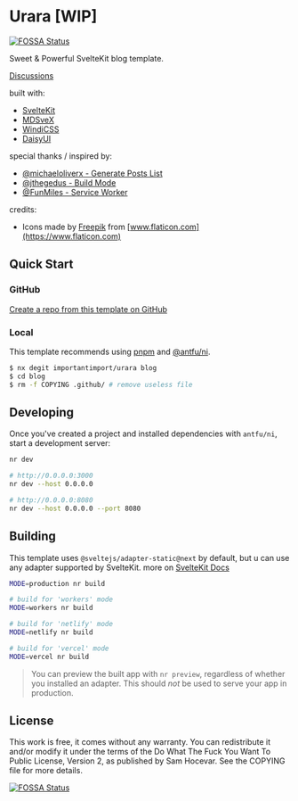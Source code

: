 # Urara [WIP]
[![FOSSA Status](https://app.fossa.com/api/projects/git%2Bgithub.com%2Fimportantimport%2Furara.svg?type=shield)](https://app.fossa.com/projects/git%2Bgithub.com%2Fimportantimport%2Furara?ref=badge_shield)


Sweet & Powerful SvelteKit blog template.

[Discussions](https://github.com/importantimport/urara/discussions)

built with:

- [SvelteKit](https://github.com/sveltejs/kit)
- [MDSveX](https://github.com/pngwn/mdsvex)
- [WindiCSS](https://github.com/windicss/windicss)
- [DaisyUI](https://github.com/saadeghi/daisyui)

special thanks / inspired by:

- [@michaeloliverx - Generate Posts List](https://github.com/pngwn/MDsveX/issues/294#issuecomment-907029639)
- [@jthegedus - Build Mode](https://github.com/sveltejs/kit/issues/1258#issuecomment-874482104)
- [@FunMiles - Service Worker](https://github.com/FunMiles/SveltekitPWA/blob/main/src/service-worker.ts)

credits:

- Icons made by [Freepik](https://www.flaticon.com/authors/freepik) from [www.flaticon.com](https://www.flaticon.com)

## Quick Start

### GitHub

[Create a repo from this template on GitHub](https://github.com/importantimport/urara/generate)

### Local

This template recommends using [pnpm](https://pnpm.io) and [@antfu/ni](https://github.com/antfu/ni).

```bash
$ nx degit importantimport/urara blog
$ cd blog
$ rm -f COPYING .github/ # remove useless file
```

## Developing

Once you've created a project and installed dependencies with
`antfu/ni`, start a development server:

```bash
nr dev

# http://0.0.0.0:3000
nr dev --host 0.0.0.0

# http://0.0.0.0:8080
nr dev --host 0.0.0.0 --port 8080
```

## Building

This template uses `@sveltejs/adapter-static@next` by default, but u can use any adapter supported by SvelteKit. more on [SvelteKit Docs](https://kit.svelte.dev/docs#adapters)

```bash
MODE=production nr build

# build for 'workers' mode
MODE=workers nr build

# build for 'netlify' mode
MODE=netlify nr build

# build for 'vercel' mode
MODE=vercel nr build
```

> You can preview the built app with `nr preview`, regardless of
> whether you installed an adapter. This should _not_ be used to serve
> your app in production.

## License

This work is free, it comes without any warranty. You can redistribute it and/or modify it under the
terms of the Do What The Fuck You Want To Public License, Version 2,
as published by Sam Hocevar. See the COPYING file for more details.


[![FOSSA Status](https://app.fossa.com/api/projects/git%2Bgithub.com%2Fimportantimport%2Furara.svg?type=large)](https://app.fossa.com/projects/git%2Bgithub.com%2Fimportantimport%2Furara?ref=badge_large)